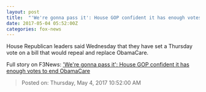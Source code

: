 ```yaml
---
layout: post
title:  "'We're gonna pass it': House GOP confident it has enough votes to end ObamaCare"
date: 2017-05-04 05:52:00Z
categories: fox-news
---
```


House Republican leaders said Wednesday that they have set a Thursday vote on a bill that would repeal and replace ObamaCare.


Full story on F3News: ['We're gonna pass it': House GOP confident it has enough votes to end ObamaCare](http://www.f3nws.com/n/JtBg2E)

> Posted on: Thursday, May 4, 2017 10:52:00 AM
